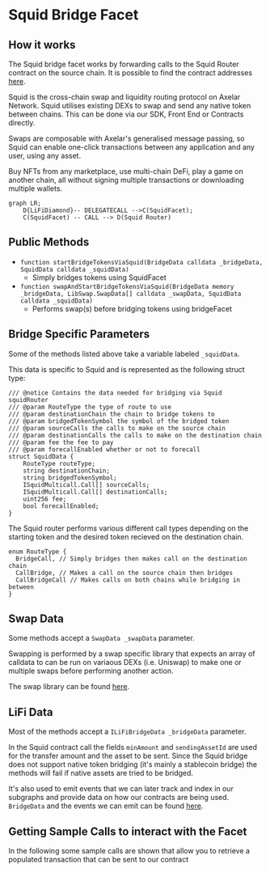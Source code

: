 # Squid Bridge Facet

## How it works

The Squid bridge facet works by forwarding calls to the Squid Router contract on the source chain. It is possible to find the contract addresses [here](https://docs.squidrouter.com/resources/urls-and-addresses).

Squid is the cross-chain swap and liquidity routing protocol on Axelar Network.
Squid utilises existing DEXs to swap and send any native token between chains. This can be done via our SDK, Front End or Contracts directly.

Swaps are composable with Axelar's generalised message passing, so Squid can enable one-click transactions between any application and any user, using any asset.

Buy NFTs from any marketplace, use multi-chain DeFi, play a game on another chain, all without signing multiple transactions or downloading multiple wallets.

```mermaid
graph LR;
    D{LiFiDiamond}-- DELEGATECALL -->C(SquidFacet);
    C(SquidFacet) -- CALL --> D(Squid Router)
```

## Public Methods

- `function startBridgeTokensViaSquid(BridgeData calldata _bridgeData, SquidData calldata _squidData)`
  - Simply bridges tokens using SquidFacet
- `function swapAndStartBridgeTokensViaSquid(BridgeData memory _bridgeData, LibSwap.SwapData[] calldata _swapData, SquidData calldata _squidData)`
  - Performs swap(s) before bridging tokens using bridgeFacet

## Bridge Specific Parameters

Some of the methods listed above take a variable labeled `_squidData`.

This data is specific to Squid and is represented as the following struct type:

```solidity
/// @notice Contains the data needed for bridging via Squid squidRouter
/// @param RouteType the type of route to use
/// @param destinationChain the chain to bridge tokens to
/// @param bridgedTokenSymbol the symbol of the bridged token
/// @param sourceCalls the calls to make on the source chain
/// @param destinationCalls the calls to make on the destination chain
/// @param fee the fee to pay
/// @param forecallEnabled whether or not to forecall
struct SquidData {
    RouteType routeType;
    string destinationChain;
    string bridgedTokenSymbol;
    ISquidMulticall.Call[] sourceCalls;
    ISquidMulticall.Call[] destinationCalls;
    uint256 fee;
    bool forecallEnabled;
}
```
The Squid router performs various different call types depending on the starting token and the desired token recieved on the destination chain.

```solidity
enum RouteType {
  BridgeCall, // Simply bridges then makes call on the destination chain
  CallBridge, // Makes a call on the source chain then bridges
  CallBridgeCall // Makes calls on both chains while bridging in between
}
```
## Swap Data

Some methods accept a `SwapData _swapData` parameter.

Swapping is performed by a swap specific library that expects an array of calldata to can be run on variaous DEXs (i.e. Uniswap) to make one or multiple swaps before performing another action.

The swap library can be found [here](../src/Libraries/LibSwap.sol).

## LiFi Data

Most of the methods accept a `ILiFiBridgeData _bridgeData` parameter.

In the Squid contract call the fields `minAmount` and `sendingAssetId` are used for the transfer amount and the asset to be sent. Since the Squid bridge does not support native token bridging (it's mainly a stablecoin bridge) the methods will fail if native assets are tried to be bridged.

It's also used to emit events that we can later track and index in our subgraphs and provide data on how our contracts are being used. `BridgeData` and the events we can emit can be found [here](../src/Interfaces/ILiFi.sol).

## Getting Sample Calls to interact with the Facet

In the following some sample calls are shown that allow you to retrieve a populated transaction that can be sent to our contract
